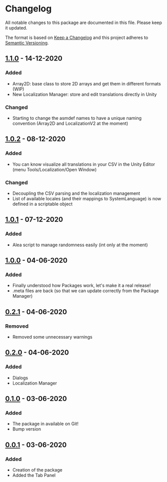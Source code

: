 # Changelog
All notable changes to this package are documented in this file. Please keep it updated.

The format is based on [Keep a Changelog](https://keepachangelog.com/en/1.0.0/) and this project adheres to [Semantic Versioning](https://semver.org/spec/v2.0.0.html).

## [1.1.0] - 14-12-2020
### Added
- Array2D: base class to store 2D arrays and get them in different formats (WIP)
- New Localization Manager: store and edit translations directly in Unity

### Changed
- Starting to change the asmdef names to have a unique naming convention (Array2D and LocalizationV2 at the moment)

## [1.0.2] - 08-12-2020
### Added
- You can know visualize all translations in your CSV in the Unity Editor (menu Tools/Localization/Open Window)

### Changed
- Decoupling the CSV parsing and the localization management
- List of available locales (and their mappings to SystemLanguage) is now defined in a scriptable object


## [1.0.1] - 07-12-2020
### Added
- Alea script to manage randomness easily (int only at the moment)

## [1.0.0] - 04-06-2020
### Added
- Finally understood how Packages work, let's make it a real release!
- .meta files are back (so that we can update correctly from the Package Manager)

## [0.2.1] - 04-06-2020
### Removed
- Removed some unnecessary warnings

## [0.2.0] - 04-06-2020
### Added
- Dialogs
- Localization Manager

## [0.1.0] - 03-06-2020
### Added
- The package in available on Git!
- Bump version

## [0.0.1] - 03-06-2020
### Added
- Creation of the package
- Added the Tab Panel

[1.1.0]: https://github.com/Aye1/Unisloth-Tools/compare/v1.0.2...v1.1.0
[1.0.2]: https://github.com/Aye1/Unisloth-Tools/compare/v1.0.1...v1.0.2
[1.0.1]: https://github.com/Aye1/Unisloth-Tools/compare/v1.0.0...v1.0.1
[1.0.0]: https://github.com/Aye1/Unisloth-Tools/compare/v0.2.1...v1.0.0
[0.2.1]: https://github.com/Aye1/Unisloth-Tools/compare/v0.2.0...v0.2.1
[0.2.0]: https://github.com/Aye1/Unisloth-Tools/compare/v0.1.0...v0.2.0
[0.1.0]: https://github.com/Aye1/Unisloth-Tools/compare/v0.0.1...v0.1.0
[0.0.1]: https://github.com/Aye1/Unisloth-Tools/releases/tag/v0.0.1
